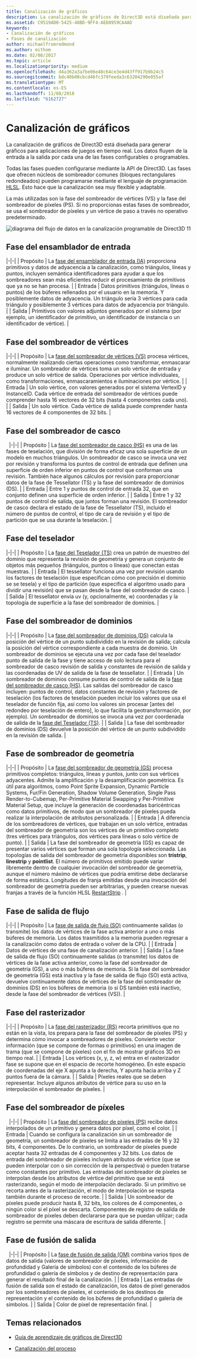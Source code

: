```yaml
---
title: Canalización de gráficos
description: La canalización de gráficos de Direct3D está diseñada para generar gráficos para aplicaciones de juegos en tiempo real. Los datos fluyen de la entrada a la salida por cada una de las fases configurables o programables.
ms.assetid: C9519AD0-5425-48BD-9FF4-AED8959CA4AD
keywords:
- Canalización de gráficos
- Fases de canalización
author: michaelfromredmond
ms.author: mithom
ms.date: 02/08/2017
ms.topic: article
ms.localizationpriority: medium
ms.openlocfilehash: d4a362a3a7be06e48c64ce3e4d43ff917b9b24c5
ms.sourcegitcommit: bdc40b08cbcd46fc379feeda3c63204290e055af
ms.translationtype: MT
ms.contentlocale: es-ES
ms.lasthandoff: 11/08/2018
ms.locfileid: "6162727"
---
```

# <a name="graphics-pipeline"></a>Canalización de gráficos


La canalización de gráficos de Direct3D está diseñada para generar gráficos para aplicaciones de juegos en tiempo real. Los datos fluyen de la entrada a la salida por cada una de las fases configurables o programables.

Todas las fases pueden configurarse mediante la API de Direct3D. Las fases que ofrecen núcleos de sombreador comunes (bloques rectangulares redondeados) pueden programarse mediante el lenguaje de programación [HLSL](https://msdn.microsoft.com/library/windows/desktop/bb509561). Esto hace que la canalización sea muy flexible y adaptable.

La más utilizadas son la fase del sombreador de vértices (VS) y la fase del sombreador de píxeles (PS). Si no proporcionas estas fases de sombreador, se usa el sombreador de píxeles y un vértice de paso a través no operativo predeterminado.

![diagrama del flujo de datos en la canalización programable de Direct3D 11](images/d3d11-pipeline-stages.jpg)

## <a name="input-assembler-stage"></a>Fase del ensamblador de entrada

|-|-| | Propósito | La [fase del ensamblador de entrada (IA)](input-assembler-stage--ia-.md) proporciona primitivos y datos de adyacencia a la canalización, como triángulos, líneas y puntos, incluyen semántica identificadores para ayudar a que los sombreadores sean más eficientes reducir el procesamiento de primitivos que ya no se han procesa. | | Entrada | Datos primitivos (triángulos, líneas o puntos) de los búferes rellenados por el usuario en la memoria. Y posiblemente datos de adyacencia. Un triángulo sería 3 vértices para cada triángulo y posiblemente 3 vértices para datos de adyacencia por triángulo. | | Salida | Primitivos con valores adjuntos generados por el sistema (por ejemplo, un identificador de primitivo, un identificador de instancia o un identificador de vértice). |

## <a name="vertex-shader-stage"></a>Fase del sombreador de vértices

|-|-| | Propósito | La [fase del sombreador de vértices (VS)](vertex-shader-stage--vs-.md) procesa vértices, normalmente realizando ciertas operaciones como transformar, enmascarar e iluminar. Un sombreador de vértices toma un solo vértice de entrada y produce un solo vértice de salida. Operaciones por vértice individuales, como transformaciones, enmascaramientos e iluminaciones por vértice. | | Entrada | Un solo vértice, con valores generados por el sistema VertexID y InstanceID. Cada vértice de entrada del sombreador de vértices puede comprender hasta 16 vectores de 32 bits (hasta 4 componentes cada uno). | | Salida | Un solo vértice. Cada vértice de salida puede comprender hasta 16 vectores de 4 componentes de 32 bits. |
 
## <a name="hull-shader-stage"></a>Fase del sombreador de casco
 
|-|-| | Propósito | La [fase del sombreador de casco (HS)](hull-shader-stage--hs-.md) es una de las fases de teselación, que división de forma eficaz una sola superficie de un modelo en muchos triángulos. Un sombreador de casco se invoca una vez por revisión y transforma los puntos de control de entrada que definen una superficie de orden inferior en puntos de control que conforman una revisión. También hace algunos cálculos por revisión para proporcionar datos de la fase de Tessellator (TS) y la fase del sombreador de dominios (DS). | | Entrada | Entre 1 y puntos de control de entrada 32, que en conjunto definen una superficie de orden inferior. | | Salida | Entre 1 y 32 puntos de control de salida, que juntos forman una revisión. El sombreador de casco declara el estado de la fase de Tessellator (TS), incluido el número de puntos de control, el tipo de cara de revisión y el tipo de partición que se usa durante la teselación. |

## <a name="tessellator-stage"></a>Fase del teselador

|-|-| | Propósito | La [fase del Teselador (TS)](tessellator-stage--ts-.md) crea un patrón de muestreo del dominio que representa la revisión de geometría y genera un conjunto de objetos más pequeños (triángulos, puntos o líneas) que conectan estas muestras. | | Entrada | El tessellator funciona una vez por revisión usando los factores de teselación (que especifican cómo con precisión el dominio se se tesela) y el tipo de partición (que especifica el algoritmo usado para dividir una revisión) que se pasan desde la fase del sombreador de casco. | | Salida | El tessellator envía uv (y, opcionalmente, w) coordenadas y la topología de superficie a la fase del sombreador de dominios. |

## <a name="domain-shader-stage"></a>Fase del sombreador de dominios

|-|-| | Propósito | La [fase del sombreador de dominios (DS)](domain-shader-stage--ds-.md) calcula la posición del vértice de un punto subdividido en la revisión de salida; calcula la posición del vértice correspondiente a cada muestra de dominio. Un sombreador de dominios se ejecuta una vez por cada fase del teselador punto de salida de la fase y tiene acceso de solo lectura para el sombreador de casco revisión de salida y constantes de revisión de salida y las coordenadas de UV de salida de la fase de tessellator. | | Entrada | Un sombreador de dominios consume puntos de control de salida de la [fase del sombreador de casco (HS)](hull-shader-stage--hs-.md). Las salidas del sombreador de casco incluyen: puntos de control, datos constantes de revisión y factores de teselación (los factores de teselación pueden incluir los valores que usa el teselador de función fija, así como los valores sin procesar [antes del redondeo por teselación de entero], lo que facilita la geotransformación, por ejemplo). Un sombreador de dominios se invoca una vez por coordenada de salida de la [fase del Teselador (TS)](tessellator-stage--ts-.md). | | Salida | La fase del sombreador de dominios (DS) devuelve la posición del vértice de un punto subdividido en la revisión de salida. |

## <a name="geometry-shader-stage"></a>Fase de sombreador de geometría

|-|-| | Propósito | La [fase del sombreador de geometría (GS)](geometry-shader-stage--gs-.md) procesa primitivos completos: triángulos, líneas y puntos, junto con sus vértices adyacentes. Admite la amplificación y la desamplificación geométrica. Es útil para algoritmos, como Point Sprite Expansion, Dynamic Particle Systems, Fur/Fin Generation, Shadow Volume Generation, Single Pass Render-to-Cubemap, Per-Primitive Material Swapping y Per-Primitive Material Setup, que incluye la generación de coordenadas baricéntricas como datos primitivos, de modo que un sombreador de píxeles pueda realizar la interpolación de atributos personalizada. | | Entrada | A diferencia de los sombreadores de vértices, que trabajan en un solo vértice, entradas del sombreador de geometría son los vértices de un primitivo completo (tres vértices para triángulos, dos vértices para líneas o solo vértice de punto). | | Salida | La fase del sombreador de geometría (GS) es capaz de presentar varios vértices que forman una sola topología seleccionada. Las topologías de salida del sombreador de geometría disponibles son <strong>tristrip</strong>, <strong>linestrip</strong> y <strong>pointlist</strong>. El número de primitivos emitido puede variar libremente dentro de cualquier invocación del sombreador de geometría, aunque el número máximo de vértices que podría emitirse debe declararse de forma estática. Longitudes de franja emitidas desde una invocación del sombreador de geometría pueden ser arbitrarias, y pueden crearse nuevas franjas a través de la función HLSL [RestartStrip](https://msdn.microsoft.com/library/windows/desktop/bb509660) . |

## <a name="stream-output-stage"></a>Fase de salida de flujo

|-|-| | Propósito | La [fase de salida de flujo (SO)](stream-output-stage--so-.md) continuamente salidas (o transmite) los datos de vértices de la fase activa anterior a uno o más búferes de memoria. Los datos trasmitidos a la memoria pueden regresar a la canalización como datos de entrada o volver de la CPU. | | Entrada | Datos de vértices de una fase de canalización anterior. | | Salida | La fase de salida de flujo (SO) continuamente salidas (o transmite) los datos de vértices de la fase activa anterior, como la fase del sombreador de geometría (GS), a uno o más búferes de memoria. Si la fase del sombreador de geometría (GS) está inactiva y la fase de salida de flujo (SO) está activa, devuelve continuamente datos de vértices de la fase del sombreador de dominios (DS) en los búferes de memoria (o si DS también está inactivo, desde la fase del sombreador de vértices (VS)). |

## <a name="rasterizer-stage"></a>Fase del rasterizador

|-|-| | Propósito | La [fase del rasterizador (RS)](rasterizer-stage--rs-.md) recorta primitivos que no están en la vista, los prepara para la fase del sombreador de píxeles (PS) y determina cómo invocar a sombreadores de píxeles. Convierte vector información (que se compone de formas o primitivos) en una imagen de trama (que se compone de píxeles) con el fin de mostrar gráficos 3D en tiempo real. | | Entrada | Los vértices (x, y, z, w) entra en el rasterizador fase se supone que en el espacio de recorte homogéneo. En este espacio de coordenadas del eje X apunta a la derecha, Y apunta hacia arriba y Z puntos fuera de la cámara. | | Salida | Píxeles reales que se deben representar. Incluye algunos atributos de vértice para su uso en la interpolación el sombreador de píxeles. |

## <a name="pixel-shader-stage"></a>Fase del sombreador de píxeles
 
|-|-| | Propósito | La [fase del sombreador de píxeles (PS)](pixel-shader-stage--ps-.md) recibe datos interpolados de un primitivo y genera datos por píxel, como el color. | | Entrada | Cuando se configura la canalización sin un sombreador de geometría, un sombreador de píxeles se limita a las entradas de 16 y 32 bits, 4 componentes. De lo contrario, un sombreador de píxeles puede aceptar hasta 32 entradas de 4 componentes y 32 bits. Los datos de entrada del sombreador de píxeles incluyen atributos de vértice (que se pueden interpolar con o sin corrección de la perspectiva) o pueden tratarse como constantes por primitivo. Las entradas del sombreador de píxeles se interpolan desde los atributos de vértice del primitivo que se está rasterizando, según el modo de interpolación declarado. Si un primitivo se recorta antes de la rasterización, el modo de interpolación se respeta también durante el proceso de recorte. | | Salida | Un sombreador de píxeles puede producir hasta 8, 32 bits, los colores de 4 componentes, o ningún color si el píxel se descarta. Componentes de registro de salida de sombreador de píxeles deben declararse para que se puedan utilizar; cada registro se permite una máscara de escritura de salida diferente. |

## <a name="output-merger-stage"></a>Fase de fusión de salida
 
|-|-| | Propósito | La [fase de fusión de salida (OM)](output-merger-stage--om-.md) combina varios tipos de datos de salida (valores de sombreador de píxeles, información de profundidad y Galería de símbolos) con el contenido de los búferes de profundidad o galería de símbolos y de destino de representación para generar el resultado final de la canalización. | | Entrada | Las entradas de fusión de salida son el estado de canalización, los datos de píxel generados por los sombreadores de píxeles, el contenido de los destinos de representación y el contenido de los búferes de profundidad o galería de símbolos. | | Salida | Color de píxel de representación final. |

## <a name="related-topics"></a>Temas relacionados

- [Guía de aprendizaje de gráficos de Direct3D](index.md)

- [Canalización del proceso](compute-pipeline.md)
